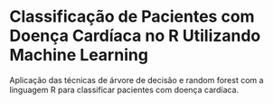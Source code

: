 # Classificação de Pacientes com Doença Cardíaca no R Utilizando Machine Learning
Aplicação das técnicas de árvore de decisão e random forest com a linguagem R para classificar pacientes com doença cardíaca.
